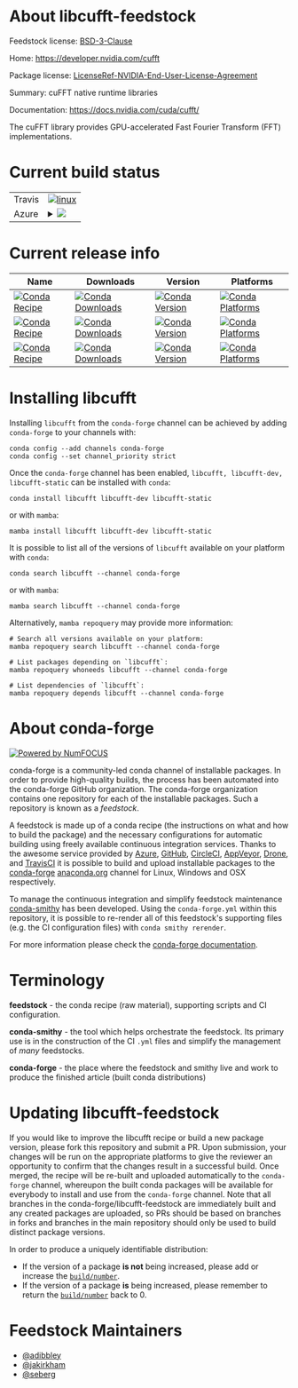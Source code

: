 About libcufft-feedstock
========================

Feedstock license: [BSD-3-Clause](https://github.com/conda-forge/libcufft-feedstock/blob/main/LICENSE.txt)

Home: https://developer.nvidia.com/cufft

Package license: [LicenseRef-NVIDIA-End-User-License-Agreement](https://docs.nvidia.com/cuda/eula/index.html)

Summary: cuFFT native runtime libraries

Documentation: https://docs.nvidia.com/cuda/cufft/

The cuFFT library provides GPU-accelerated Fast Fourier Transform (FFT) implementations.


Current build status
====================


<table><tr>
    <td>Travis</td>
    <td>
      <a href="https://app.travis-ci.com/conda-forge/libcufft-feedstock">
        <img alt="linux" src="https://img.shields.io/travis/com/conda-forge/libcufft-feedstock/main.svg?label=Linux">
      </a>
    </td>
  </tr>
    
  <tr>
    <td>Azure</td>
    <td>
      <details>
        <summary>
          <a href="https://dev.azure.com/conda-forge/feedstock-builds/_build/latest?definitionId=19107&branchName=main">
            <img src="https://dev.azure.com/conda-forge/feedstock-builds/_apis/build/status/libcufft-feedstock?branchName=main">
          </a>
        </summary>
        <table>
          <thead><tr><th>Variant</th><th>Status</th></tr></thead>
          <tbody><tr>
              <td>linux_64</td>
              <td>
                <a href="https://dev.azure.com/conda-forge/feedstock-builds/_build/latest?definitionId=19107&branchName=main">
                  <img src="https://dev.azure.com/conda-forge/feedstock-builds/_apis/build/status/libcufft-feedstock?branchName=main&jobName=linux&configuration=linux%20linux_64_" alt="variant">
                </a>
              </td>
            </tr><tr>
              <td>linux_aarch64</td>
              <td>
                <a href="https://dev.azure.com/conda-forge/feedstock-builds/_build/latest?definitionId=19107&branchName=main">
                  <img src="https://dev.azure.com/conda-forge/feedstock-builds/_apis/build/status/libcufft-feedstock?branchName=main&jobName=linux&configuration=linux%20linux_aarch64_" alt="variant">
                </a>
              </td>
            </tr><tr>
              <td>linux_ppc64le</td>
              <td>
                <a href="https://dev.azure.com/conda-forge/feedstock-builds/_build/latest?definitionId=19107&branchName=main">
                  <img src="https://dev.azure.com/conda-forge/feedstock-builds/_apis/build/status/libcufft-feedstock?branchName=main&jobName=linux&configuration=linux%20linux_ppc64le_" alt="variant">
                </a>
              </td>
            </tr><tr>
              <td>win_64</td>
              <td>
                <a href="https://dev.azure.com/conda-forge/feedstock-builds/_build/latest?definitionId=19107&branchName=main">
                  <img src="https://dev.azure.com/conda-forge/feedstock-builds/_apis/build/status/libcufft-feedstock?branchName=main&jobName=win&configuration=win%20win_64_" alt="variant">
                </a>
              </td>
            </tr>
          </tbody>
        </table>
      </details>
    </td>
  </tr>
</table>

Current release info
====================

| Name | Downloads | Version | Platforms |
| --- | --- | --- | --- |
| [![Conda Recipe](https://img.shields.io/badge/recipe-libcufft-green.svg)](https://anaconda.org/conda-forge/libcufft) | [![Conda Downloads](https://img.shields.io/conda/dn/conda-forge/libcufft.svg)](https://anaconda.org/conda-forge/libcufft) | [![Conda Version](https://img.shields.io/conda/vn/conda-forge/libcufft.svg)](https://anaconda.org/conda-forge/libcufft) | [![Conda Platforms](https://img.shields.io/conda/pn/conda-forge/libcufft.svg)](https://anaconda.org/conda-forge/libcufft) |
| [![Conda Recipe](https://img.shields.io/badge/recipe-libcufft--dev-green.svg)](https://anaconda.org/conda-forge/libcufft-dev) | [![Conda Downloads](https://img.shields.io/conda/dn/conda-forge/libcufft-dev.svg)](https://anaconda.org/conda-forge/libcufft-dev) | [![Conda Version](https://img.shields.io/conda/vn/conda-forge/libcufft-dev.svg)](https://anaconda.org/conda-forge/libcufft-dev) | [![Conda Platforms](https://img.shields.io/conda/pn/conda-forge/libcufft-dev.svg)](https://anaconda.org/conda-forge/libcufft-dev) |
| [![Conda Recipe](https://img.shields.io/badge/recipe-libcufft--static-green.svg)](https://anaconda.org/conda-forge/libcufft-static) | [![Conda Downloads](https://img.shields.io/conda/dn/conda-forge/libcufft-static.svg)](https://anaconda.org/conda-forge/libcufft-static) | [![Conda Version](https://img.shields.io/conda/vn/conda-forge/libcufft-static.svg)](https://anaconda.org/conda-forge/libcufft-static) | [![Conda Platforms](https://img.shields.io/conda/pn/conda-forge/libcufft-static.svg)](https://anaconda.org/conda-forge/libcufft-static) |

Installing libcufft
===================

Installing `libcufft` from the `conda-forge` channel can be achieved by adding `conda-forge` to your channels with:

```
conda config --add channels conda-forge
conda config --set channel_priority strict
```

Once the `conda-forge` channel has been enabled, `libcufft, libcufft-dev, libcufft-static` can be installed with `conda`:

```
conda install libcufft libcufft-dev libcufft-static
```

or with `mamba`:

```
mamba install libcufft libcufft-dev libcufft-static
```

It is possible to list all of the versions of `libcufft` available on your platform with `conda`:

```
conda search libcufft --channel conda-forge
```

or with `mamba`:

```
mamba search libcufft --channel conda-forge
```

Alternatively, `mamba repoquery` may provide more information:

```
# Search all versions available on your platform:
mamba repoquery search libcufft --channel conda-forge

# List packages depending on `libcufft`:
mamba repoquery whoneeds libcufft --channel conda-forge

# List dependencies of `libcufft`:
mamba repoquery depends libcufft --channel conda-forge
```


About conda-forge
=================

[![Powered by
NumFOCUS](https://img.shields.io/badge/powered%20by-NumFOCUS-orange.svg?style=flat&colorA=E1523D&colorB=007D8A)](https://numfocus.org)

conda-forge is a community-led conda channel of installable packages.
In order to provide high-quality builds, the process has been automated into the
conda-forge GitHub organization. The conda-forge organization contains one repository
for each of the installable packages. Such a repository is known as a *feedstock*.

A feedstock is made up of a conda recipe (the instructions on what and how to build
the package) and the necessary configurations for automatic building using freely
available continuous integration services. Thanks to the awesome service provided by
[Azure](https://azure.microsoft.com/en-us/services/devops/), [GitHub](https://github.com/),
[CircleCI](https://circleci.com/), [AppVeyor](https://www.appveyor.com/),
[Drone](https://cloud.drone.io/welcome), and [TravisCI](https://travis-ci.com/)
it is possible to build and upload installable packages to the
[conda-forge](https://anaconda.org/conda-forge) [anaconda.org](https://anaconda.org/)
channel for Linux, Windows and OSX respectively.

To manage the continuous integration and simplify feedstock maintenance
[conda-smithy](https://github.com/conda-forge/conda-smithy) has been developed.
Using the ``conda-forge.yml`` within this repository, it is possible to re-render all of
this feedstock's supporting files (e.g. the CI configuration files) with ``conda smithy rerender``.

For more information please check the [conda-forge documentation](https://conda-forge.org/docs/).

Terminology
===========

**feedstock** - the conda recipe (raw material), supporting scripts and CI configuration.

**conda-smithy** - the tool which helps orchestrate the feedstock.
                   Its primary use is in the construction of the CI ``.yml`` files
                   and simplify the management of *many* feedstocks.

**conda-forge** - the place where the feedstock and smithy live and work to
                  produce the finished article (built conda distributions)


Updating libcufft-feedstock
===========================

If you would like to improve the libcufft recipe or build a new
package version, please fork this repository and submit a PR. Upon submission,
your changes will be run on the appropriate platforms to give the reviewer an
opportunity to confirm that the changes result in a successful build. Once
merged, the recipe will be re-built and uploaded automatically to the
`conda-forge` channel, whereupon the built conda packages will be available for
everybody to install and use from the `conda-forge` channel.
Note that all branches in the conda-forge/libcufft-feedstock are
immediately built and any created packages are uploaded, so PRs should be based
on branches in forks and branches in the main repository should only be used to
build distinct package versions.

In order to produce a uniquely identifiable distribution:
 * If the version of a package **is not** being increased, please add or increase
   the [``build/number``](https://docs.conda.io/projects/conda-build/en/latest/resources/define-metadata.html#build-number-and-string).
 * If the version of a package **is** being increased, please remember to return
   the [``build/number``](https://docs.conda.io/projects/conda-build/en/latest/resources/define-metadata.html#build-number-and-string)
   back to 0.

Feedstock Maintainers
=====================

* [@adibbley](https://github.com/adibbley/)
* [@jakirkham](https://github.com/jakirkham/)
* [@seberg](https://github.com/seberg/)

